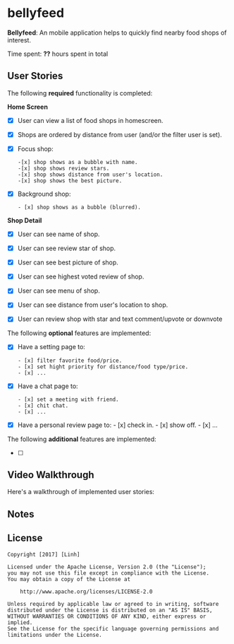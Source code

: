 # bellyfeed

**Bellyfeed**: An mobile application helps to quickly find nearby food shops of interest.

Time spent: **??** hours spent in total

## User Stories

The following **required** functionality is completed:

**Home Screen**
- [x] User can view a list of food shops in homescreen.
- [x] Shops are ordered by distance from user (and/or the filter user is set).
- [x] Focus shop:
      
      -[x] shop shows as a bubble with name. 
      -[x] shop shows review stars.
      -[x] shop shows distance from user's location.
      -[x] shop shows the best picture.
- [x] Background shop:
      
      - [x] shop shows as a bubble (blurred).
      
**Shop Detail**
- [x] User can see name of shop.
- [x] User can see review star of shop.
- [x] User can see best picture of shop.
- [x] User can see highest voted review of shop.
- [x] User can see menu of shop.
- [x] User can see distance from user's location to shop.
- [x] User can review shop with star and text comment/upvote or downvote


The following **optional** features are implemented:
- [x] Have a setting page to:
      
      - [x] filter favorite food/price.
      - [x] set hight priority for distance/food type/price.
      - [x] ...
- [x] Have a chat page to:
      
      - [x] set a meeting with friend.
      - [x] chit chat.
      - [x] ...      
- [x] Have a personal review page to:
      - [x] check in.
      - [x] show off.
      - [x] ...      

The following **additional** features are implemented:

- [ ] 

## Video Walkthrough

Here's a walkthrough of implemented user stories:



## Notes



## License

    Copyright [2017] [Linh]

    Licensed under the Apache License, Version 2.0 (the "License");
    you may not use this file except in compliance with the License.
    You may obtain a copy of the License at

        http://www.apache.org/licenses/LICENSE-2.0

    Unless required by applicable law or agreed to in writing, software
    distributed under the License is distributed on an "AS IS" BASIS,
    WITHOUT WARRANTIES OR CONDITIONS OF ANY KIND, either express or implied.
    See the License for the specific language governing permissions and
    limitations under the License.

